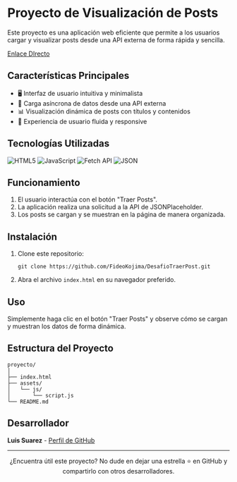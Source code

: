 # Proyecto de Visualización de Posts

Este proyecto es una aplicación web eficiente que permite a los usuarios cargar y visualizar posts desde una API externa de forma rápida y sencilla.

[Enlace DIrecto](https://desafio-traer-post.vercel.app/)

## Características Principales

- 🖥️ Interfaz de usuario intuitiva y minimalista
- 🚀 Carga asíncrona de datos desde una API externa
- 📊 Visualización dinámica de posts con títulos y contenidos
- 📱 Experiencia de usuario fluida y responsive

## Tecnologías Utilizadas

![HTML5](https://img.shields.io/badge/html5-%23E34F26.svg?style=for-the-badge&logo=html5&logoColor=white)
![JavaScript](https://img.shields.io/badge/javascript-%23323330.svg?style=for-the-badge&logo=javascript&logoColor=%23F7DF1E)
![Fetch API](https://img.shields.io/badge/Fetch%20API-000000?style=for-the-badge&logo=javascript&logoColor=white)
![JSON](https://img.shields.io/badge/JSON-000000?style=for-the-badge&logo=json&logoColor=white)

## Funcionamiento

1. El usuario interactúa con el botón "Traer Posts".
2. La aplicación realiza una solicitud a la API de JSONPlaceholder.
3. Los posts se cargan y se muestran en la página de manera organizada.

## Instalación

1. Clone este repositorio:
   ```
   git clone https://github.com/FideoKojima/DesafioTraerPost.git
   ```
2. Abra el archivo `index.html` en su navegador preferido.

## Uso

Simplemente haga clic en el botón "Traer Posts" y observe cómo se cargan y muestran los datos de forma dinámica.

## Estructura del Proyecto

```
proyecto/
│
├── index.html
├── assets/
│   └── js/
│       └── script.js
└── README.md
```

## Desarrollador

**Luis Suarez** - [Perfil de GitHub](https://github.com/FideoKojima)

---

<p align="center">
  ¿Encuentra útil este proyecto? No dude en dejar una estrella ⭐ en GitHub y compartirlo con otros desarrolladores.
</p>

